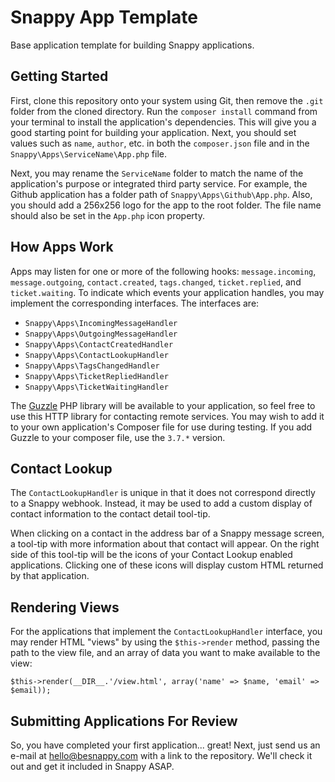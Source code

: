 # Snappy App Template

Base application template for building Snappy applications.

## Getting Started

First, clone this repository onto your system using Git, then remove the `.git` folder from the cloned directory. Run the `composer install` command from your terminal to install the application's dependencies. This will give you a good starting point for building your application. Next, you should set values such as `name`, `author`, etc. in both the `composer.json` file and in the `Snappy\Apps\ServiceName\App.php` file.

Next, you may rename the `ServiceName` folder to match the name of the application's purpose or integrated third party service. For example, the Github application has a folder path of `Snappy\Apps\Github\App.php`. Also, you should add a 256x256 logo for the app to the root folder. The file name should also be set in the `App.php` icon property.

## How Apps Work

Apps may listen for one or more of the following hooks: `message.incoming`, `message.outgoing`, `contact.created`, `tags.changed`, `ticket.replied`, and `ticket.waiting`. To indicate which events your application handles, you may implement the corresponding interfaces. The interfaces are:

- `Snappy\Apps\IncomingMessageHandler`
- `Snappy\Apps\OutgoingMessageHandler`
- `Snappy\Apps\ContactCreatedHandler`
- `Snappy\Apps\ContactLookupHandler`
- `Snappy\Apps\TagsChangedHandler`
- `Snappy\Apps\TicketRepliedHandler`
- `Snappy\Apps\TicketWaitingHandler`

The [Guzzle](https://github.com/guzzle/guzzle) PHP library will be available to your application, so feel free to use this HTTP library for contacting remote services. You may wish to add it to your own application's Composer file for use during testing. If you add Guzzle to your composer file, use the `3.7.*` version.

## Contact Lookup

The `ContactLookupHandler` is unique in that it does not correspond directly to a Snappy webhook. Instead, it may be used to add a custom display of contact information to the contact detail tool-tip.

When clicking on a contact in the address bar of a Snappy message screen, a tool-tip with more information about that contact will appear. On the right side of this tool-tip will be the icons of your Contact Lookup enabled applications. Clicking one of these icons will display custom HTML returned by that application.

## Rendering Views

For the applications that implement the `ContactLookupHandler` interface, you may render HTML "views" by using the `$this->render` method, passing the path to the view file, and an array of data you want to make available to the view:

	$this->render(__DIR__.'/view.html', array('name' => $name, 'email' => $email));

## Submitting Applications For Review

So, you have completed your first application... great! Next, just send us an e-mail at hello@besnappy.com with a link to the repository. We'll check it out and get it included in Snappy ASAP.